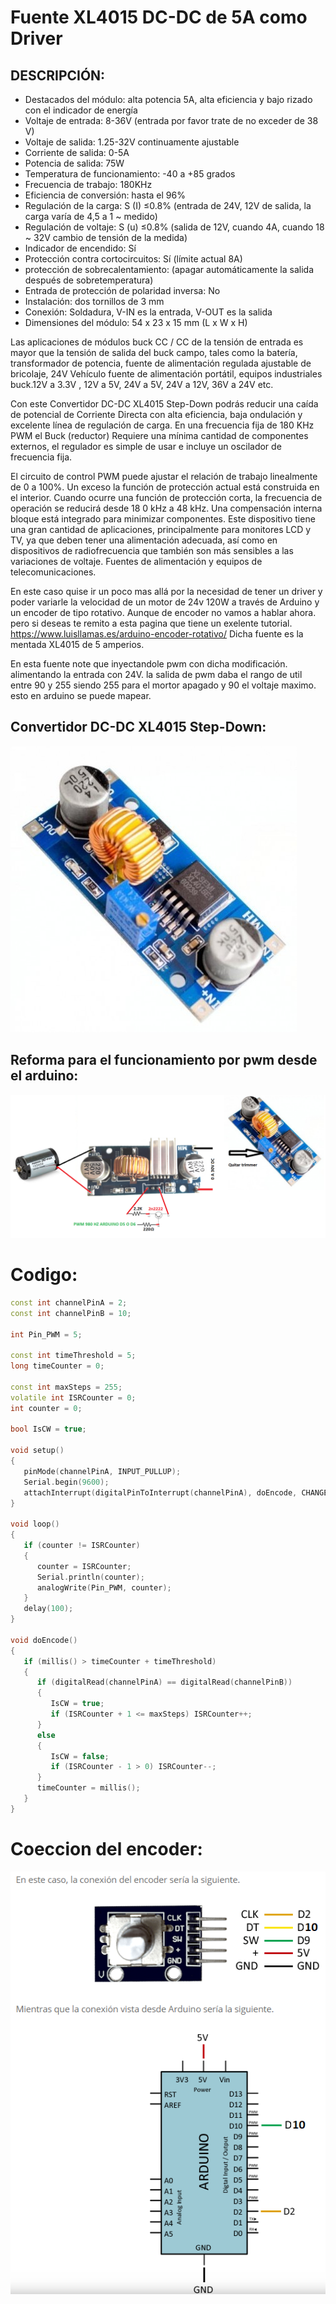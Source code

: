 # Fuente XL4015 DC-DC de 5A como Driver

## DESCRIPCIÓN:
- Destacados del módulo: alta potencia 5A, alta eficiencia y bajo rizado con el indicador de energía
- Voltaje de entrada: 8-36V (entrada por favor trate de no exceder de 38 V)
- Voltaje de salida: 1.25-32V continuamente ajustable
- Corriente de salida: 0-5A
- Potencia de salida: 75W
- Temperatura de funcionamiento: -40 a +85 grados
- Frecuencia de trabajo: 180KHz
- Eficiencia de conversión: hasta el 96%
- Regulación de la carga: S (I) ≤0.8% (entrada de 24V, 12V de salida, la carga varía de 4,5 a 1 ~ medido)
- Regulación de voltaje: S (u) ≤0.8% (salida de 12V, cuando 4A, cuando 18 ~ 32V cambio de tensión de la medida)
- Indicador de encendido: Sí
- Protección contra cortocircuitos: Sí (límite actual 8A)
- protección de sobrecalentamiento: (apagar automáticamente la salida después de sobretemperatura)
- Entrada de protección de polaridad inversa: No
- Instalación: dos tornillos de 3 mm
- Conexión: Soldadura, V-IN es la entrada, V-OUT es la salida
- Dimensiones del módulo: 54 x 23 x 15 mm (L x W x H)

Las aplicaciones de módulos buck CC / CC de la tensión de entrada es mayor que la tensión de salida del buck campo, tales como la batería, transformador de potencia, fuente de alimentación regulada ajustable de bricolaje, 24V Vehículo fuente de alimentación portátil, equipos industriales buck.12V a 3.3V , 12V a 5V, 24V a 5V, 24V a 12V, 36V a 24V etc.

Con este Convertidor DC-DC XL4015 Step-Down podrás reducir una caída de potencial de Corriente Directa con alta eficiencia, baja ondulación y excelente línea de regulación de carga. En una frecuencia fija de 180 KHz PWM el Buck (reductor) Requiere una mínima cantidad de componentes externos, el regulador es simple de usar e incluye un oscilador de frecuencia fija.

El circuito de control PWM puede ajustar el relación de trabajo linealmente de 0 a 100%. Un exceso la función de protección actual está construida en el interior. Cuando ocurre una función de protección corta, la frecuencia de operación se reducirá desde 18 0 kHz a 48 kHz. Una compensación interna bloque está integrado para minimizar componentes.
Este dispositivo tiene una gran cantidad de aplicaciones, principalmente para monitores LCD y TV, ya que deben tener una alimentación adecuada, así como en dispositivos de radiofrecuencia que también son más sensibles a las variaciones de voltaje. Fuentes de alimentación y equipos de telecomunicaciones.

En este caso quise ir un poco mas allá por la necesidad de tener un driver y poder variarle la velocidad de un motor de 24v 120W a través de Arduino y un encoder de tipo rotativo. Aunque de encoder no vamos a hablar ahora. pero si deseas te remito a esta pagina que tiene un exelente tutorial. https://www.luisllamas.es/arduino-encoder-rotativo/
Dicha fuente es la mentada XL4015 de 5 amperios. 

En esta fuente note que inyectandole pwm con dicha modificación. alimentando la entrada con 24V. la salida de pwm daba el rango de util entre 90 y 255  siendo 255 para el mortor apagado y 90 el voltaje maximo. esto en arduino se puede mapear.

 ## Convertidor DC-DC XL4015 Step-Down:
<img src="https://raw.githubusercontent.com/uagaviria/Fuente-DC-DC-de-5A-como-Driver/master/img/fuente-dc-dc-regulador-5a.jpg" />
 
 ## Reforma para el funcionamiento por pwm desde el arduino: 
<img src="https://raw.githubusercontent.com/uagaviria/Fuente-DC-DC-de-5A-como-Driver/master/img/driver.png" /> 

# Codigo:

```cpp
const int channelPinA = 2;
const int channelPinB = 10;

int Pin_PWM = 5;
 
const int timeThreshold = 5;
long timeCounter = 0;
 
const int maxSteps = 255;
volatile int ISRCounter = 0;
int counter = 0;
 
bool IsCW = true;
 
void setup()
{
   pinMode(channelPinA, INPUT_PULLUP);
   Serial.begin(9600);
   attachInterrupt(digitalPinToInterrupt(channelPinA), doEncode, CHANGE);
}
 
void loop()
{
   if (counter != ISRCounter)
   {
      counter = ISRCounter;
      Serial.println(counter);
      analogWrite(Pin_PWM, counter);
   }
   delay(100);
}
 
void doEncode()
{
   if (millis() > timeCounter + timeThreshold)
   {
      if (digitalRead(channelPinA) == digitalRead(channelPinB))
      {
         IsCW = true;
         if (ISRCounter + 1 <= maxSteps) ISRCounter++;
      }
      else
      {
         IsCW = false;
         if (ISRCounter - 1 > 0) ISRCounter--;
      }
      timeCounter = millis();
   }
}

```

# Coeccion del encoder:

<img src="https://raw.githubusercontent.com/uagaviria/Fuente-DC-DC-de-5A-como-Driver/master/img/encoder.png" /> 

